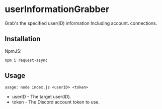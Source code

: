 # userInformationGrabber
Grab's the specified user(ID) information Including account. connections.

## Installation
NpmJS:
```
npm i request-async
```

## Usage
```
usage: node index.js <userID> <token>
```

- userID - The target user(ID).
- token - The Discord account token to use.